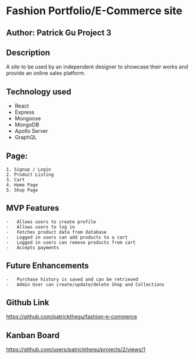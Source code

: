 # Fashion Portfolio/E-Commerce site

## Author: Patrick Gu Project 3

## Description
A site to be used by an independent designer to showcase their works and provide an online sales platform.

## Technology used
- React
- Express
- Mongoose
- MongoDB
- Apollo Server
- GraphQL

## Page: 
    1. Signup / Login
    2. Product Listing
    3. Cart
    4. Home Page
    5. Shop Page

## MVP Features
    -	Allows users to create profile
    -	Allows users to log in
    -	Fetches product data from database
    -	Logged in users can add products to a cart
    -	Logged in users can remove products from cart
    -	Accepts payments


## Future Enhancements
    -	Purchase history is saved and can be retrieved
    -   Admin User can create/update/delete Shop and Collections


## Github Link
https://github.com/patrickthegu/fashion-e-commerce

## Kanban Board
https://github.com/users/patrickthegu/projects/2/views/1
